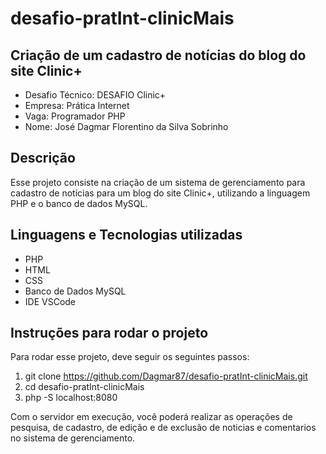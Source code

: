 # desafio-pratInt-clinicMais
## Criação de um cadastro de notícias do blog do site Clinic+

- Desafio Técnico: DESAFIO Clinic+
- Empresa: Prática Internet
- Vaga: Programador PHP
- Nome: José Dagmar Florentino da Silva Sobrinho

## Descrição

Esse projeto consiste na criação de um sistema de gerenciamento para cadastro de notícias para um blog do site Clinic+, utilizando a linguagem PHP e o banco de dados MySQL.

## Linguagens e Tecnologias utilizadas

- PHP
- HTML
- CSS
- Banco de Dados MySQL
- IDE VSCode

## Instruções para rodar o projeto

Para rodar esse projeto, deve seguir os seguintes passos:

1. git clone https://github.com/Dagmar87/desafio-pratInt-clinicMais.git
2. cd desafio-pratInt-clinicMais
3. php -S localhost:8080

Com o servidor em execução, você poderá realizar as operações de pesquisa, de cadastro, de edição e de exclusão de noticias e comentarios no sistema de gerenciamento.
